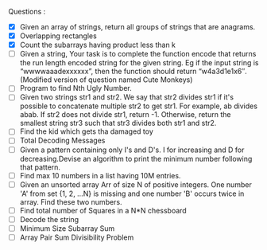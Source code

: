 Questions :

- [x] Given an array of strings, return all groups of strings that are anagrams.
- [x] Overlapping rectangles
- [x] Count the subarrays having product less than k
- [ ] Given a string, Your task is to  complete the function encode that returns the run length encoded string for the given string. Eg if the input string is “wwwwaaadexxxxxx”, then the function should return “w4a3d1e1x6″.(Modified version of question named Cute Monkeys)
- [ ] Program to find Nth Ugly Number.
- [ ] Given two strings str1 and str2. We say that str2 divides str1 if it's possible to concatenate multiple str2 to get str1. For example, ab divides abab. If str2 does not divide str1, return -1. Otherwise, return the smallest string str3 such that str3 divides both str1 and str2.
- [ ] Find the kid which gets tha damaged toy
- [ ] Total Decoding Messages 
- [ ] Given a pattern containing only I's and D's. I for increasing and D for decreasing.Devise an algorithm to print the minimum number following that pattern.
- [ ] Find max 10 numbers in a list having 10M entries.
- [ ] Given an unsorted array Arr of size N of positive integers. One number 'A' from set {1, 2, …N} is missing and one number 'B' occurs twice in array. Find these two numbers.
- [ ] Find total number of Squares in a N*N chessboard
- [ ] Decode the string
- [ ] Minimum Size Subarray Sum
- [ ] Array Pair Sum Divisibility Problem
